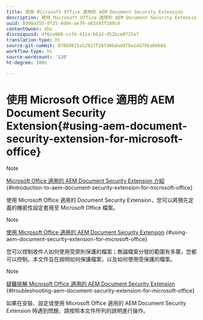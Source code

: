 ```yaml
---
title: 使用 Microsoft Office 適用的 AEM Document Security Extension
description: 使用 Microsoft Office 適用的 AEM Document Security Extension
uuid: 8d98a355-df25-4d8e-ae76-a63a93f280c4
contentOwner: dhv
discoiquuid: df6ca960-ccfb-411a-b61d-d52bce0725a7
translation-type: ht
source-git-commit: 078b8815a52917f20fd8bdad4f0a1da756a66684
workflow-type: ht
source-wordcount: '120'
ht-degree: 100%

---
```



# 使用 Microsoft Office 適用的 AEM Document Security Extension{#using-aem-document-security-extension-for-microsoft-office}

>[!NOTE]
>
>[Microsoft Office 適用的 AEM Document Security Extension 介紹](../document-security-extension-microsoft-office.md) {#introduction-to-aem-document-security-extension-for-microsoft-office}
>
>使用 Microsoft Office 適用的 Document Security Extension，您可以將預先定義的機密性設定套用至 Microsoft Office 檔案。

>[!NOTE]
>
>[使用 Microsoft Office 適用的 AEM Document Security Extension](../using-aem-document-security-extension.md) {#using-aem-document-security-extension-for-microsoft-office}
>
>您可以控制收件人如何使用受原則保護的檔案；無論檔案分發的範圍有多廣，您都可以控制。本文件旨在說明如何保護檔案，以及如何使用受保護的檔案。

>[!NOTE]
>
>[疑難排解 Microsoft Office 適用的 AEM Document Security Extension](../troubleshooting-document-security-extension.md) {#troubleshooting-aem-document-security-extension-for-microsoft-office}
>
>如果在安裝、設定或使用 Microsoft Office 適用的 AEM Document Security Extension 時遇到問題，請按照本文件所列的說明進行操作。

